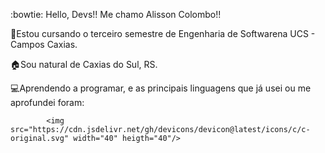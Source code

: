 :bowtie: Hello, Devs!!
Me chamo Alisson Colombo!!

📖Estou cursando o terceiro semestre de Engenharia de Softwarena UCS - Campos Caxias.

🏠Sou natural de Caxias do Sul, RS.

:computer:Aprendendo a programar, e as principais linguagens que já usei ou me aprofundei foram:


            <img src="https://cdn.jsdelivr.net/gh/devicons/devicon@latest/icons/c/c-original.svg" width="40" heigth="40"/>
          

